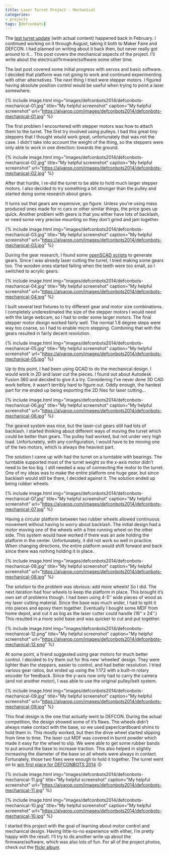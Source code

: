 ```yaml
---
title: Laser Turret Project - Mechanical
categories:
- projects
tags: [defconbots]
---
```


The [last turret update][0] (with actual content) happened back in February. I continued working on it through August, taking it both to Maker Faire and DEFCON. I had planned on writing about it back then, but never really got around to it… This post covers the mechanical aspects of the project. I’ll write about the electrical/firmware/software some other time.

The last post covered some initial progress with servos and basic software. I decided that platform was not going to work and continued experimenting with other alternatives. The next thing I tried were stepper motors. I figured having absolute position control would be useful when trying to point a laser somewhere. 

{% include image.html
            img="images/defconbots2014/defconbots-mechanical-01.jpg"
            title="My helpful screenshot"
            caption="My helpful screenshot"
            url="https://alvarop.com/images/defconbots2014/defconbots-mechanical-01.jpg" %}

The first problem I encountered with stepper motors was how to attach them to the turret. The first try involved using pulleys. I had this great tiny steppers that I thought would work great, unfortunately that was not the case. I didn't take into account the weight of the thing, so the steppers were only able to work in one direction: towards the ground.

{% include image.html
            img="images/defconbots2014/defconbots-mechanical-02.jpg"
            title="My helpful screenshot"
            caption="My helpful screenshot"
            url="https://alvarop.com/images/defconbots2014/defconbots-mechanical-02.jpg" %}

After that hurdle, I re-did the turret to be able to hold much larger stepper motors. I also decided to try something a bit stronger than the pulley and started doing some research about gears. 

It turns out that gears are expensive, go figure. Unless you're using mass produced ones made for rc cars or other similar things, the price goes up quick. Another problem with gears is that you either have lots of backlash, or need some very precise mounting so they don't grind and jam together. 

{% include image.html
            img="images/defconbots2014/defconbots-mechanical-03.jpg"
            title="My helpful screenshot"
            caption="My helpful screenshot"
            url="https://alvarop.com/images/defconbots2014/defconbots-mechanical-03.jpg" %}

Duiring the gear research, I found some [openSCAD scripts][1] to generate gears. Since I was already laser cutting the turret, I tried making some gears too. The wooden ones started failing when the teeth were too small, so I switched to acrylic gears.

{% include image.html
            img="images/defconbots2014/defconbots-mechanical-04.jpg"
            title="My helpful screenshot"
            caption="My helpful screenshot"
            url="https://alvarop.com/images/defconbots2014/defconbots-mechanical-04.jpg" %}

I built several test fixtures to try different gear and motor size combinations. I completely underestimated the size of the stepper motors I would need with the large webcam, so I had to order some larger motors. The final stepper motor design worked fairly well. The normal 1.8 degree steps were way too coarse, so I had to enable micro stepping. Combining that with the gears resulted in fairly decent resolution.

{% include image.html
            img="images/defconbots2014/defconbots-mechanical-05.jpg"
            title="My helpful screenshot"
            caption="My helpful screenshot"
            url="https://alvarop.com/images/defconbots2014/defconbots-mechanical-05.jpg" %}

Up to this point, I had been using QCAD to do the mechanical design. I would work in 2D and laser cut the pieces. I found out about Autodesk Fusion 360 and decided to give it a try. Considering I’ve never done 3D CAD work before, it wasn’t terribly hard to figure out. Oddly enough, the hardest part for me ended up being exporting the 2D files for laser cutting...

{% include image.html
            img="images/defconbots2014/defconbots-mechanical-06.jpg"
            title="My helpful screenshot"
            caption="My helpful screenshot"
            url="https://alvarop.com/images/defconbots2014/defconbots-mechanical-06.jpg" %}

The geared system was nice, but the laser-cut gears still had lots of backlash. I started thinking about different  ways of moving the turret which could be better than gears. The pulley had worked, but not under very high load. Unfortunately, with any configuration, I would have to be moving one of the two motors, which is always the heaviest part. 

The solution I came up with had the turret on a turntable with bearings. The turntable supported most of the turret weight so the x-axis motor didn’t need to be too big. I still needed a way of connecting the motor to the turret. One of my ideas was to make the entire platform one huge gear, but since backlash would still be there, I decided against it. The solution ended up being rubber wheels.

{% include image.html
            img="images/defconbots2014/defconbots-mechanical-07.jpg"
            title="My helpful screenshot"
            caption="My helpful screenshot"
            url="https://alvarop.com/images/defconbots2014/defconbots-mechanical-07.jpg" %}

Having a circular platform between two rubber wheels allowed continuous movement without having to worry about backlash. The initial design had a motor moving one of the wheels with a free running wheel on the other side. This system would have worked if there was an axle holding the platform in the center. Unfortunately, it did not work so well in practice. When changing directions, the entire platform would shift forward and back since there was nothing holding it in place.

{% include image.html
            img="images/defconbots2014/defconbots-mechanical-08.jpg"
            title="My helpful screenshot"
            caption="My helpful screenshot"
            url="https://alvarop.com/images/defconbots2014/defconbots-mechanical-08.jpg" %}

The solution to the problem was obvious: add more wheels! So I did. The next iteration had four wheels to keep the platform in place. This brought it’s own set of problems though. I had been using 4-5’’ wide pieces of wood as my laser cutting material. Since the base was much wider, I had to split it into pieces and epoxy them together. Eventually I bought some MDF from home depot, and cut it as big as the laser cutter could handle (18’’ x 24’’.) This resulted in a more solid base and was quicker to cut and put together.

{% include image.html
            img="images/defconbots2014/defconbots-mechanical-12.png"
            title="My helpful screenshot"
            caption="My helpful screenshot"
            url="https://alvarop.com/images/defconbots2014/defconbots-mechanical-12.png" %}

At some point, a friend suggested using gear motors for much better control. I decided to try them out for this new ‘wheeled’ design. They were lighter than the steppers, easier to control, and had better resolution. I tried various gear ratios, but ended up using the 1:172 with a built-in rotary encoder for feedback. Since the y-axis now only had to carry the camera (and not another motor), I was able to use the original pulley/belt system.

{% include image.html
            img="images/defconbots2014/defconbots-mechanical-09.jpg"
            title="My helpful screenshot"
            caption="My helpful screenshot"
            url="https://alvarop.com/images/defconbots2014/defconbots-mechanical-09.jpg" %}

This final design is the one that actually went to DEFCON. During the actual competition, the design showed some of it’s flaws. The wheels didn’t always make contact with the base, so we used paper/cardboard shims to hold them in. This mostly worked, but then the drive wheel started slipping from time to time. The laser cut MDF was covered in burnt powder which made it easy for the wheel to slip. We were able to get some rubber bands to put around the base to increase traction. This also helped in slightly increasing the diameter of the base so all wheels were always in contact. Fortunately, those two fixes were enough to hold it together. The turret went on to [win first place for DEFCONBOTS 2014][3] :D

{% include image.html
            img="images/defconbots2014/defconbots-mechanical-11.jpg"
            title="My helpful screenshot"
            caption="My helpful screenshot"
            url="https://alvarop.com/images/defconbots2014/defconbots-mechanical-11.jpg" %}

{% include image.html
            img="images/defconbots2014/defconbots-mechanical-10.jpg"
            title="My helpful screenshot"
            caption="My helpful screenshot"
            url="https://alvarop.com/images/defconbots2014/defconbots-mechanical-10.jpg" %}

I started this project with the goal of learning about motor control and mechanical design. Having little-to-no experience with either, I’m pretty happy with the result. I’ll try to do another write up about the firmware/software, which was also lots of fun. For all of the project photos, check out the [flickr album][2].

[0]: /2014/02/laser-turret-progress
[1]: https://github.com/SolidCode/MCAD
[2]: https://www.flickr.com/photos/apg88/sets/72157649440445931/
[3]: https://forum.defcon.org/showthread.php?t=14025